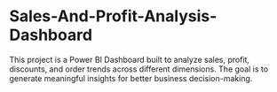 # Sales-And-Profit-Analysis-Dashboard
This project is a Power BI Dashboard built to analyze sales, profit, discounts, and order trends across different dimensions. The goal is to generate meaningful insights for better business decision-making.
